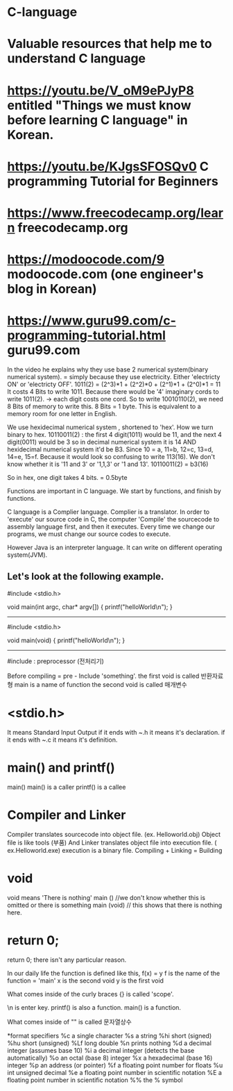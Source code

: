 # C-language


# Valuable resources that help me to understand C language

# https://youtu.be/V_oM9ePJyP8 entitled "Things we must know before learning C language" in Korean.
# https://youtu.be/KJgsSFOSQv0 C programming Tutorial for Beginners
# https://www.freecodecamp.org/learn freecodecamp.org
# https://modoocode.com/9 modoocode.com (one engineer's blog in Korean)
# https://www.guru99.com/c-programming-tutorial.html guru99.com

In the video he explains why they use base 2 numerical system(binary numerical system). = simply because they use electricity. 
Either 'electricty ON' or 'electricty OFF'.
1011(2) = (2^3)*1 + (2^2)*0 + (2^1)*1 + (2^0)*1 = 11
It costs 4 Bits to write 1011. Because there would be '4' imaginary cords to write 1011(2). -> each digit costs one cord.
So to write 10010110(2), we need 8 Bits of memory to write this.
8 Bits = 1 byte. This is equivalent to a memory room for one letter in English. 


We use hexidecimal numerical system , shortened to 'hex'.
How we turn binary to hex.
10110011(2) : the first 4 digit(1011) would be 11, and the next  4 digit(0011) would be 3 so in decimal numerical system it is 14 AND hexidecimal numerical system it'd be B3.
Since 10 = a, 11=b, 12=c, 13=d, 14=e, 15=f. Because it would look so confusing to write 113(16). We don't know whether it is '11 and 3' or '1,1,3' or '1 and 13'.
10110011(2) = b3(16)

So in hex, one digit takes 4 bits. = 0.5byte

Functions are important in C language. We start by functions, and finish by functions.

C language is a Complier language. Complier is a translator. 
In order to 'execute' our source code in C, the computer 'Compile' the sourcecode to assembly language first, and then it executes.
Every time we change our programs, we must change our source codes to execute.

However Java is an interpreter language. It can  write on different operating system(JVM).

Let's look at the following example.
-------------------------------------------

#include <stdio.h>

void main(int argc, char* argv[])
{
    printf("helloWorld\n");
}

--------------------------------------------

#include <stdio.h>

void main(void)
{
    printf("helloWorld\n");
}

--------------------------------------------
#include : preprocessor (전처리기)

Before compiling = pre -
Include 'something'.
the first void is called 반환자료형
main is a name of function
the second void is called 매개변수

# <stdio.h>
It means Standard Input Output
if it ends with ~.h it means it's declaration.
if it ends with ~.c it means it's definition.

# main() and printf()
main()
main() is a caller
printf() is a callee

# Compiler and Linker
Compiler translates sourcecode into object file. (ex. Helloworld.obj)
Object file is like tools (부품)
And Linker translates object file into execution file. ( ex.Helloworld.exe)
execution is a binary file.
Compiling + Linking = Building

# void
void means 'There is nothing'
main () //we don't know whether this is omitted or there is something
main (void) // this shows that there is nothing here.

# return 0;
return 0; there isn't any particular reason.


In our daily life the function is defined like this,
f(x) = y
f is the name of the function = 'main'
x is the second void
y is the first void

What comes inside of the curly braces {} is called 'scope'.

\n is enter key.
printf() is also a function.
main() is a function.

What comes inside of "" is called 문자열상수

*format specifiers
%c	a single character 
%s	a string
%hi	short (signed)
%hu	short (unsigned)
%Lf	long double
%n	prints nothing
%d	a decimal integer (assumes base 10)
%i	a decimal integer (detects the base automatically)
%o	an octal (base 8) integer
%x	a hexadecimal (base 16) integer
%p	an address (or pointer)
%f	a floating point number for floats
%u	int unsigned decimal
%e	a floating point number in scientific notation
%E	a floating point number in scientific notation
%%	the % symbol
